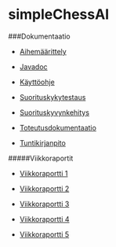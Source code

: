 # simpleChessAI

###Dokumentaatio
- [Aihemäärittely](https://github.com/salsam/simpleChessAI/blob/master/Dokumentaatio/Aiheenm%C3%A4%C3%A4rittely.md) 

- [Javadoc](https://htmlpreview.github.io/?https://github.com/salsam/simpleChessAI/blob/master/Dokumentaatio/site/apidocs/index.html)

- [Käyttöohje](https://github.com/salsam/simpleChessAI/blob/master/K%C3%A4ytt%C3%B6ohje.md)
 
- [Suorituskykytestaus](https://github.com/salsam/simpleChessAI/blob/master/Dokumentaatio/Testausdokumentaatio.md)

- [Suorituskyvynkehitys](https://github.com/salsam/simpleChessAI/blob/master/Dokumentaatio/Suorituskykytestaus.md) 

- [Toteutusdokumentaatio](https://github.com/salsam/simpleChessAI/blob/master/Dokumentaatio/Toteutusdokumentti.md)

- [Tuntikirjanpito](https://github.com/salsam/simpleChessAI/blob/master/Dokumentaatio/Tuntikirjanpito.md)

#####Viikkoraportit

- [Viikkoraportti 1](https://github.com/salsam/simpleChessAI/blob/master/Dokumentaatio/Viikkoraportti%201.md)

- [Viikkoraportti 2](https://github.com/salsam/simpleChessAI/blob/master/Dokumentaatio/Viikkoraportti%202.md) 

- [Viikkoraportti 3](https://github.com/salsam/simpleChessAI/blob/master/Dokumentaatio/Viikkoraportti%203.md) 

- [Viikkoraportti 4](https://github.com/salsam/simpleChessAI/blob/master/Dokumentaatio/Viikkoraportti%204.md)

- [Viikkoraportti 5](https://github.com/salsam/simpleChessAI/blob/master/Dokumentaatio/Viikkoraportti%205.md)
